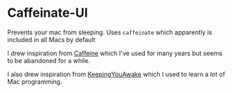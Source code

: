 # Caffeinate-UI
Prevents your mac from sleeping. Uses `caffeinate` which apparently is included in all Macs by default

I drew inspiration from [Caffeine](http://lightheadsw.com/caffeine/) which I've used for many years but seems to be abandoned for a while.

I also drew inspiration from [KeepingYouAwake](https://github.com/newmarcel/KeepingYouAwake/) which I used to learn a lot of Mac programming.

